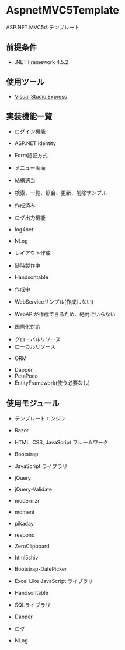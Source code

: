 # AspnetMVC5Template
ASP.NET MVC5のテンプレート

## 前提条件
 - .NET Framework 4.5.2

## 使用ツール
 - [Visual Studio Express](https://www.visualstudio.com/ja-jp/products/visual-studio-express-vs.aspx)

## 実装機能一覧
  
* ログイン機能

 - ASP.NET Identity

 - Form認証方式

* メニュー画面

 - 結構適当

* 検索、一覧、照会、更新、削除サンプル

 - 作成済み

* ログ出力機能

 - log4net

 - NLog

* レイアウト作成

 - 随時製作中

* Handsontable

 - 作成中

* WebServiceサンプル(作成しない)

 - WebAPIが作成できるため、絶対にいらない

* 国際化対応
 - グローバルリソース
 - ローカルリソース

* ORM
 - Dapper
 - PetaPoco
 - EntityFramework(使う必要なし)

## 使用モジュール
* テンプレートエンジン
 
 - Razor

* HTML, CSS, JavaScript フレームワーク

 - Bootstrap

* JavaScript ライブラリ

 - jQuery  

 - jQuery-Validate  

 - modernizr  

 - moment  

 - pikaday  

 - respond  

 - ZeroClipboard  

 - html5shiv  

 - Bootstrap-DatePicker  

* Excel Like JavaScript ライブラリ

 - Handsontable

* SQLライブラリ

 - Dapper

* ログ

 - NLog
